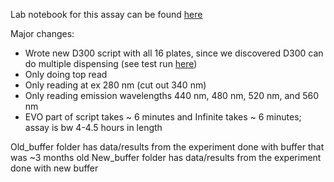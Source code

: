 Lab notebook for this assay can be found [here](https://docs.google.com/document/d/11iGIYhl7d3VCI0ggmrhiw8DOHQENiy5yRMI6Wlz2c10/edit#)

Major changes:
  * Wrote new D300 script with all 16 plates, since we discovered D300 can do multiple dispensing (see test run [here](https://docs.google.com/document/d/1PvRzqWa-JoxRDgkIv9Pmc38ZVYrubeUjg-ucZcVVNrM/edit#heading=h.y398jyp5mq6q))
  * Only doing top read
  * Only reading at ex 280 nm (cut out 340 nm)
  * Only reading emission wavelengths 440 nm, 480 nm, 520 nm, and 560 nm
  * EVO part of script takes ~ 6 minutes and Infinite takes ~ 6 minutes; assay is bw 4-4.5 hours in length

Old_buffer folder has data/results from the experiment done with buffer that was ~3 months old
New_buffer folder has data/results from the experiment done with new buffer
